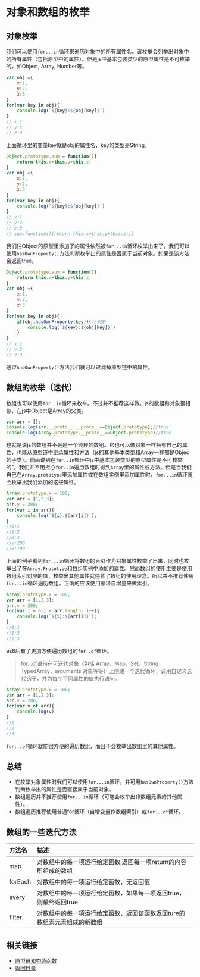 # 对象和数组的枚举
## 对象枚举
我们可以使用`for...in`循环来遍历对象中的所有属性名。该枚举会列举出对象中的所有属性（包括原型中的属性）。但是js中基本包装类型的原型属性是不可枚举的，如Object, Array, Number等。
```js
var obj ={
    x:1,
    y:2,
    z:3
}
for(var key in obj){
    console.log(`${key}:${obj[key]}`)
}
// x:1
// y:2
// z:3
```
上面循环里的变量key就是obj的属性名，key的类型是String。
```js
Object.prototype.sum = function(){
    return this.x+this.y+this.z;
}
var obj ={
    x:1,
    y:2,
    z:3
}
for(var key in obj){
    console.log(`${key}:${obj[key]}`)
}
// x:1
// y:2
// z:3
// sum:function(){return this.x+this.y+this.z;;}
```
我们往Object的原型里添加了的属性依然被`for...in`循环枚举出来了。我们可以使用`hasOwnProperty()`方法判断枚举出的属性是否属于当前对象。如果是该方法会返回true。
```js
Object.prototype.sum = function(){
    return this.x+this.y+this.z;
}
var obj ={
    x:1,
    y:2,
    z:3
}
for(var key in obj){
    if(obj.hasOwnProperty(key)){//判断
        console.log(`${key}:${obj[key]}`)
    }
}
// x:1
// y:2
// z:3
```
通过`hasOwnProperty()`方法我们就可以过滤掉原型链中的属性。
## 数组的枚举（迭代）
数组也可以使用`for..in`循环来枚举。不过并不推荐这样做。js的数组和对象很相似，在js中Object是Array的父类。
```js
var arr = [];
console.log(arr.__proto__.__proto__==Object.prototype);//true
console.log(Array.prototype.__proto__==Object.prototype)//true
```
也就是说js的数组并不是是一个纯粹的数组。它也可以像对象一样拥有自己的属性，也能从原型链中继承属性和方法（js的其他基本类型和Array一样都是Objec的子类）。前面说到在`for..in`循环中js中基本包装类型的原型属性是不可枚举的”。我们并不用担心`for..in`遍历数组时得到`Array`里的属性或方法。但是当我们自己在`Array.prototype`里添加属性或在数组实例里添加属性时，`for...in`循环就会枚举出我们添加的这些属性。
```js
Array.prototype.x = 100;
var arr = [1,2,3];
arr.y = 200;
for(var i in arr){
    console.log(`${i}:${arr[i]}`);
}
//0:1
//1:2
//2:3
//y:200
//x:100
```
上面的例子看到`for...in`循环将数组的索引作为对象属性枚举了出来，同时也枚举出了在`Array.Prototype`和数组实例中添加的属性。然而数组的使用主要是使用数组索引对应的值，枚举出其他属性就违背了数组的使用理念。所以并不推荐使用`for...in`循环遍历数组。正确的应该使用循环自增量来做索引。
```js
Array.prototype.x = 100;
var arr = [1,2,3];
arr.y = 200;
for(var i = 0;i < arr.length; i++){
    console.log(`${i}:${arr[i]}`);
}
//0:1
//1:2
//2:3
```
es6后有了更加方便遍历数组的`for..of`循环。
> for...of语句在可迭代对象（包括 Array，Map，Set，String，TypedArray，arguments 对象等等）上创建一个迭代循环，调用自定义迭代钩子，并为每个不同属性的值执行语句。
```js
Array.prototype.x = 100;
var arr = [1,2,3];
arr.y = 200;
for(var v of arr){
    console.log(v)
}
//1
//2
//3
```
`for...of`循环就能很方便的遍历数组，而且不会枚举出数组里的其他属性。
## 总结
* 在枚举对象属性时我们可以使用`for...in`循环，并可用`hasOwnProperty()`方法判断枚举出的属性是否直接属于当前对象。
* 数组遍历并不推荐使用`for...in`循环（可能会枚举出非数组元素的其他属性）。
* 数组遍历推荐使用普通for循环（自增变量作数组索引）或`for...of`循环。
## 数组的一些迭代方法
|  方法名 | 描述 | 
| :- | :- |
| map | 对数组中的每一项运行给定函数,返回每一项return的内容所组成的数组 |
| forEach | 对数组中的每一项运行给定函数，无返回值 |
| every | 对数组中的每一项运行给定函数，如果每一项返回true，则最终返回true |
| filter | 对数组中的每一项运行给定函数，返回该函数返回ture的数组素元素组成的新数组 |
## 相关链接
* [原型链和构造函数](/js/prototype.md)
* [返回目录](/README.md)